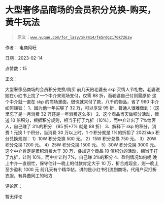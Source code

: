 # 大型奢侈品商场的会员积分兑换-购买，黄牛玩法

> 原文：[`www.yuque.com/for_lazy/xkrm14/fe5rdgzi70k726zw`](https://www.yuque.com/for_lazy/xkrm14/fe5rdgzi70k726zw)

作者： 电商阿旺

日期：2023-02-14

点赞数：15

正文：

大型奢侈品商场的会员积分兑换/购买 前几天陪老婆去 skp 买情人节礼物，老婆说她在小红书上找了一个中介来现场支付，仅需 88 折，而老婆自己付则需原价 这个中介就一直在 skp 的商场里面，很快就来付了款，八千的物品，省了 960 中介如何赚钱： 1、因为他一年买够了 32 万，可以享受 95 折，普通人很难做到：（这里忘了是一月消费 32 万还是一年消费这么多） 2、这个商品当天做积分活动，赠送 10 倍积分，根据积分规则，相当于打了九折（10%），而中介让出了 7%给客人，自己赚了 3%的积分 （95 折+7% 就是 88 折） 3、解释下 skp 的积分，消费 1 元换 1 个积分，当消费 30 万以上时，1 个积分就是 1%的折扣了 2022skp 积分兑换规则： 1）10W 积分兑换 500 元。 2）15W 积分兑换 750 元。 3）20W 积分兑换 1200 元。 4）25W 积分兑换 1500 元。 5）30W 积分兑换 3000 元。 这个中介肯定是累积消费大于 30 万，叠加这个商品 10 倍积分的活动，相当于打了九折，让利 10%，而中介让利 7%，自己赚 3%的积分 4、盈利情况如何呢 晚上中介一直很忙，保守估计一晚上的付款肯定大于 10 万，折合成现金，则一晚上至少盈利 1000 元 前几天有个精华帖，讲的是小红书引流到商场，代用户买打折衣服，有异曲同工的地方

评论区：

暂无评论

